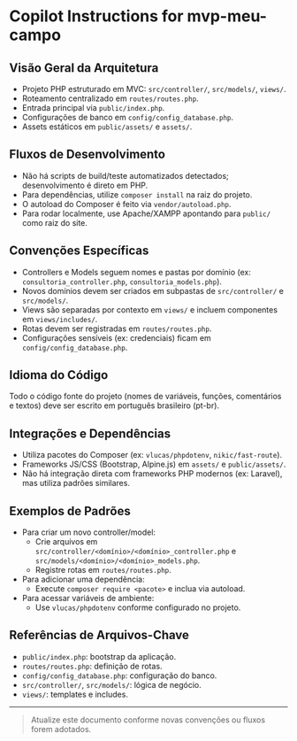 # Copilot Instructions for mvp-meu-campo

## Visão Geral da Arquitetura
- Projeto PHP estruturado em MVC: `src/controller/`, `src/models/`, `views/`.
- Roteamento centralizado em `routes/routes.php`.
- Entrada principal via `public/index.php`.
- Configurações de banco em `config/config_database.php`.
- Assets estáticos em `public/assets/` e `assets/`.

## Fluxos de Desenvolvimento
- Não há scripts de build/teste automatizados detectados; desenvolvimento é direto em PHP.
- Para dependências, utilize `composer install` na raiz do projeto.
- O autoload do Composer é feito via `vendor/autoload.php`.
- Para rodar localmente, use Apache/XAMPP apontando para `public/` como raiz do site.

## Convenções Específicas
- Controllers e Models seguem nomes e pastas por domínio (ex: `consultoria_controller.php`, `consultoria_models.php`).
- Novos domínios devem ser criados em subpastas de `src/controller/` e `src/models/`.
- Views são separadas por contexto em `views/` e incluem componentes em `views/includes/`.
- Rotas devem ser registradas em `routes/routes.php`.
- Configurações sensíveis (ex: credenciais) ficam em `config/config_database.php`.

## Idioma do Código
Todo o código fonte do projeto (nomes de variáveis, funções, comentários e textos) deve ser escrito em português brasileiro (pt-br).

## Integrações e Dependências
- Utiliza pacotes do Composer (ex: `vlucas/phpdotenv`, `nikic/fast-route`).
- Frameworks JS/CSS (Bootstrap, Alpine.js) em `assets/` e `public/assets/`.
- Não há integração direta com frameworks PHP modernos (ex: Laravel), mas utiliza padrões similares.

## Exemplos de Padrões
- Para criar um novo controller/model:
  - Crie arquivos em `src/controller/<domínio>/<domínio>_controller.php` e `src/models/<domínio>/<domínio>_models.php`.
  - Registre rotas em `routes/routes.php`.
- Para adicionar uma dependência:
  - Execute `composer require <pacote>` e inclua via autoload.
- Para acessar variáveis de ambiente:
  - Use `vlucas/phpdotenv` conforme configurado no projeto.

## Referências de Arquivos-Chave
- `public/index.php`: bootstrap da aplicação.
- `routes/routes.php`: definição de rotas.
- `config/config_database.php`: configuração do banco.
- `src/controller/`, `src/models/`: lógica de negócio.
- `views/`: templates e includes.

---

> Atualize este documento conforme novas convenções ou fluxos forem adotados.
